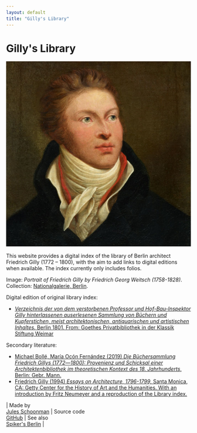 ```yaml
---
layout: default
title: "Gilly's Library"
---
```

# Gilly's Library
<div class="portrait"><img src="assets/img/gilly.jpg"></div>

This website provides a digital index of the library of Berlin architect Friedrich Gilly (1772 – 1800), with the aim to add links to digital editions when available. The index currently only includes folios.

Image: *Portrait of Friedrich Gilly by Friedrich Georg Weitsch (1758-1828)*. Collection: <a href="https://smb.museum-digital.de/index.php?t=objekt&oges=143969">Nationalgalerie, Berlin</a>.

<div style="clear:both"></div>

Digital edition of original library index: 
- [*Verzeichnis der von dem verstorbenen Professor und Hof-Bau-Inspektor Gilly hinterlassenen auserlesenen
Sammlung von Büchern und Kupferstichen, meist architektonischen, antiquarischen und artistischen Inhaltes.* Berlin 1801. From: Goethes Privatbibliothek in der Klassik Stiftung Weimar](https://haab-digital.klassik-stiftung.de/viewer/resolver?urn=urn:nbn:de:gbv:32-1-10030771341)

Secondary literature:
- [Michael Bollé, María Ocón Fernández (2019) *Die Büchersammlung Friedrich Gillys (1772―1800): Provenienz und Schicksal einer Architektenbibliothek im theoretischen Kontext des 18. Jahrhunderts*, Berlin: Gebr. Mann.](https://doi.org/10.5771/9783786175018)
- [Friedrich Gilly (1994) *Essays on Architecture, 1796-1799,* Santa Monica, CA: Getty Center for the History of Art and the Humanities. With an introduction by Fritz Neumeyer and a reproduction of the Library index.](http://www.getty.edu/publications/virtuallibrary/0892362812.html)

| Made by<br>[Jules Schoonman](https://sammeltassen.nl) | Source code<br>[GitHub](https://github.com/sammeltassen/gillys-library) | See also<br>[Spiker's Berlin](https://spikers.berlin) |